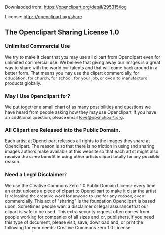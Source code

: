 Downlaoded from: https://openclipart.org/detail/295315/log

License: https://openclipart.org/share

## The Openclipart Sharing License 1.0
### Unlimited Commercial Use
We try to make it clear that you may use all clipart from Openclipart even for unlimited commercial use. We believe that giving away our images is a great way to share with the world our talents and that will come back around in a better form. That means you may use the clipart commercially, for education, for church, for school, for your job, or even to manufacture products globally.

### May I Use Openclipart for?
We put together a small chart of as many possibilities and questions we have heard from people asking how they may use Openclipart. If you have an additional question, please email love@openclipart.org.

### All Clipart are Released into the Public Domain.
Each artist at Openclipart releases all rights to the images they share at Openclipart. The reason is so that there is no friction in using and sharing images authors make available at this website so that each artist might also receive the same benefit in using other artists clipart totally for any possible reason.

### Need a Legal Disclaimer?
We use the Creative Commons Zero 1.0 Public Domain License every time an artist uploads a piece of clipart to Openclipart to make it clear the artist is releasing the creative work for anyone to use for any reason, even commercially. This act of "sharing" is the foundation Openclipart is based upon. Sometimes people want a disclaimer or legal assurance that our clipart is safe to be used. This extra security request often comes from people working for companies of all sizes and, or, publishers. If you need this type of document, please visit, save, download and, or print the following for your needs: Creative Commons Zero 1.0 License.